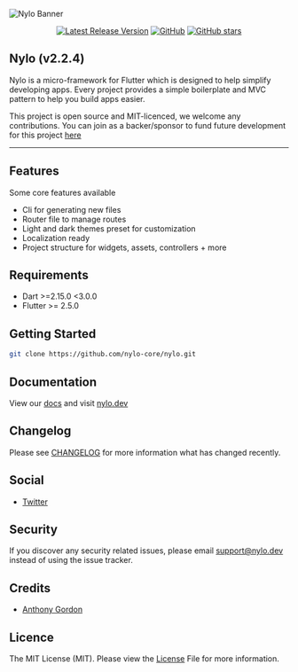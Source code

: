 ![Nylo Banner](https://nylo.dev/images/nylo_logo_header.png)

<p align="center">
  <a href="https://github.com/nylo-core/nylo/releases"><img src="https://img.shields.io/github/v/release/nylo-core/nylo?style=plastic" alt="Latest Release Version"></a>
  <a href="https://github.com/nylo-core/nylo/blob/master/LICENSE"><img alt="GitHub" src="https://img.shields.io/github/license/nylo-core/nylo?style=plastic"></a>
  <a href="#"><img alt="GitHub stars" src="https://img.shields.io/github/stars/nylo-core/nylo?style=plastic"></a>
</p>

## Nylo (v2.2.4)

Nylo is a micro-framework for Flutter which is designed to help simplify developing apps. Every project provides a simple boilerplate and MVC pattern to help you build apps easier. 

This project is open source and MIT-licenced, we welcome any contributions. You can join as a backer/sponsor to fund future development for this project [here](https://nylo.dev)

---

## Features
Some core features available
* Cli for generating new files
* Router file to manage routes
* Light and dark themes preset for customization
* Localization ready
* Project structure for widgets, assets, controllers + more

## Requirements
* Dart >=2.15.0 <3.0.0
* Flutter >= 2.5.0

## Getting Started

``` bash
git clone https://github.com/nylo-core/nylo.git
```

## Documentation
View our [docs](https://nylo.dev/docs) and visit [nylo.dev](https://nylo.dev)

## Changelog
Please see [CHANGELOG](https://github.com/nylo-core/framework/blob/0.x/CHANGELOG.md) for more information what has changed recently.

## Social
* [Twitter](https://twitter.com/nylo_dev)

## Security
If you discover any security related issues, please email support@nylo.dev instead of using the issue tracker.

## Credits
* [Anthony Gordon](https://github.com/agordn52)

## Licence

The MIT License (MIT). Please view the [License](https://github.com/nylo-core/nylo/blob/master/licence) File for more information.
